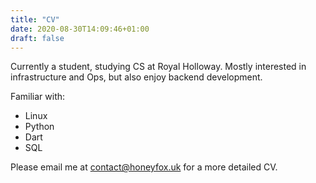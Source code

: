 ```yaml
---
title: "CV"
date: 2020-08-30T14:09:46+01:00
draft: false
---
```


Currently a student, studying CS at Royal Holloway. Mostly interested in infrastructure and Ops, but also enjoy backend development.

Familiar with:

* Linux
* Python
* Dart
* SQL

Please email me at [contact@honeyfox.uk](mailto:contact@honeyfox.uk) for a more detailed CV.
